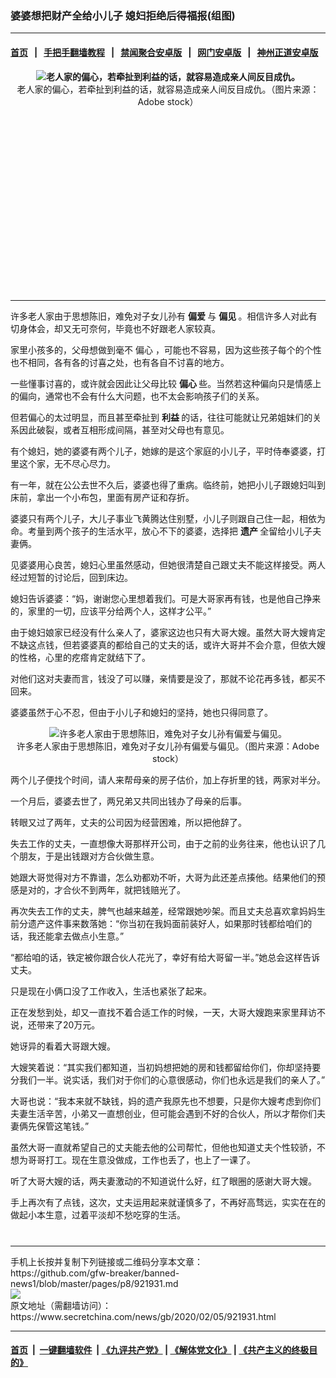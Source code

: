 ### 婆婆想把财产全给小儿子 媳妇拒绝后得福报(组图)
------------------------

#### [首页](https://github.com/gfw-breaker/banned-news1/blob/master/README.md) &nbsp;&nbsp;|&nbsp;&nbsp; [手把手翻墙教程](https://github.com/gfw-breaker/guides/wiki) &nbsp;&nbsp;|&nbsp;&nbsp; [禁闻聚合安卓版](https://github.com/gfw-breaker/bn-android) &nbsp;&nbsp;|&nbsp;&nbsp; [网门安卓版](https://github.com/oGate2/oGate) &nbsp;&nbsp;|&nbsp;&nbsp; [神州正道安卓版](https://github.com/SzzdOgate/update) 



<div class="article_right" style="fone-color:#000">
 <p style="text-align: center;">
  <strong>
   <img alt="老人家的偏心，若牵扯到利益的话，就容易造成亲人间反目成仇。" src="https://img3.secretchina.com/pic/2020/2-5/p2620122a782738698-ss.jpg"/>
  </strong>
  <br>
   老人家的偏心，若牵扯到利益的话，就容易造成亲人间反目成仇。（图片来源：Adobe stock）
   <span id="hideid" name="hideid" style="color:red;display:none;">
    <span href="https://www.secretchina.com">
    </span>
   </span>
  </br>
 </p>
 <div id="txt-mid1-t21-2017">
  <ins class="adsbygoogle" data-ad-client="ca-pub-1276641434651360" data-ad-slot="2451032099" style="display:inline-block;width:336px;height:280px">
  </ins>
  

---


  </div>
 </div>
 <p>
  许多老人家由于思想陈旧，难免对子女儿孙有
  <strong>
   <span href="https://www.secretchina.com/news/gb/tag/偏爱" target="_blank">
    偏爱
   </span>
  </strong>
  与
  <strong>
   偏见
  </strong>
  。相信许多人对此有切身体会，却又无可奈何，毕竟也不好跟老人家较真。
  <span id="hideid" name="hideid" style="color:red;display:none;">
   <span href="https://www.secretchina.com">
   </span>
  </span>
 </p>
 <p>
  家里小孩多的，父母想做到毫不
  <span href="https://www.secretchina.com/news/gb/tag/偏心" target="_blank">
   偏心
  </span>
  ，可能也不容易，因为这些孩子每个的个性也不相同，各有各的讨喜之处，也有各自不讨喜的地方。
 </p>
 <p>
  一些懂事讨喜的，或许就会因此让父母比较
  <strong>
   偏心
  </strong>
  些。当然若这种偏向只是情感上的偏向，通常也不会有什么大问题，也不太会影响孩子们的关系。
 </p>
 <p>
  但若偏心的太过明显，而且甚至牵扯到
  <strong>
   <span href="https://www.secretchina.com/news/gb/tag/利益" target="_blank">
    利益
   </span>
  </strong>
  的话，往往可能就让兄弟姐妹们的关系因此破裂，或者互相形成间隔，甚至对父母也有意见。
 </p>
 <p>
  有个媳妇，她的婆婆有两个儿子，她嫁的是这个家庭的小儿子，平时侍奉婆婆，打里这个家，无不尽心尽力。
 </p>
 <p>
  有一年，就在公公去世不久后，婆婆也得了重病。临终前，她把小儿子跟媳妇叫到床前，拿出一个小布包，里面有房产证和存折。
 </p>
 <p>
  婆婆只有两个儿子，大儿子事业飞黄腾达住别墅，小儿子则跟自己住一起，相依为命。考量到两个孩子的生活水平，放心不下的婆婆，选择把
  <strong>
   <span href="https://www.secretchina.com/news/gb/tag/遗产" target="_blank">
    遗产
   </span>
  </strong>
  全留给小儿子夫妻俩。
 </p>
 <p>
  见婆婆用心良苦，媳妇心里虽然感动，但她很清楚自己跟丈夫不能这样接受。两人经过短暂的讨论后，回到床边。
 </p>
 <p>
  媳妇告诉婆婆：“妈，谢谢您心里想着我们。可是大哥家再有钱，也是他自己挣来的，家里的一切，应该平分给两个人，这样才公平。”
 </p>
 <p>
  由于媳妇娘家已经没有什么亲人了，婆家这边也只有大哥大嫂。虽然大哥大嫂肯定不缺这点钱，但若婆婆真的都给自己的丈夫的话，或许大哥并不会介意，但依大嫂的性格，心里的疙瘩肯定就结下了。
 </p>
 <p>
  对他们这对夫妻而言，钱没了可以赚，亲情要是没了，那就不论花再多钱，都买不回来。
 </p>
 <p>
  婆婆虽然于心不忍，但由于小儿子和媳妇的坚持，她也只得同意了。
 </p>
 <p style="text-align: center;">
  <img alt="许多老人家由于思想陈旧，难免对子女儿孙有偏爱与偏见。" src="https://img3.secretchina.com/pic/2020/2-5/p2620102a16720494-ss.jpg"/>
  <br>
   许多老人家由于思想陈旧，难免对子女儿孙有偏爱与偏见。（图片来源：Adobe stock）
  </br>
 </p>
 <p>
  两个儿子便找个时间，请人来帮母亲的房子估价，加上存折里的钱，两家对半分。
 </p>
 <center>
  <div style="max-width: 632px;height:180px; display: none; text-align: center; margin: 0 auto; overflow: hidden;overflow-x: hidden;">
   <div id="taboola-midarticle-thumbnails" style="max-width: 632px;height:180px;overflow: hidden;overflow-x: hidden;">
   </div>
  </div>
  <div>
   <ins class="adsbygoogle" data-ad-client="ca-pub-1276641434651360" data-ad-format="fluid" data-ad-layout="in-article" data-ad-slot="5164544770" style="display:block; text-align:center;">
   </ins>
  </div>
 </center>
 <p>
  一个月后，婆婆去世了，两兄弟又共同出钱办了母亲的后事。
 </p>
 <p>
  转眼又过了两年，丈夫的公司因为经营困难，所以把他辞了。
 </p>
 <p>
  失去工作的丈夫，一直想像大哥那样开公司，由于之前的业务往来，他也认识了几个朋友，于是出钱跟对方合伙做生意。
 </p>
 <p>
  她跟大哥觉得对方不靠谱，怎么劝都劝不听，大哥为此还差点揍他。结果他们的预感是对的，才合伙不到两年，就把钱赔光了。
 </p>
 <p>
  再次失去工作的丈夫，脾气也越来越差，经常跟她吵架。而且丈夫总喜欢拿妈妈生前分遗产这件事来数落她：“你当初在我妈面前装好人，如果那时钱都给咱们的话，我还能拿去做点小生意。”
 </p>
 <center>
  <ins class="adsbygoogle" data-ad-client="ca-pub-1276641434651360" data-ad-format="fluid" data-ad-layout="in-article" data-ad-slot="3646767294" style="display:block; text-align:center;">
  </ins>
 </center>
 <p>
  “都给咱的话，铁定被你跟合伙人花光了，幸好有给大哥留一半。”她总会这样告诉丈夫。
 </p>
 <p>
  只是现在小俩口没了工作收入，生活也紧张了起来。
 </p>
 <p>
  正在发愁到处，却又一直找不着合适工作的时候，一天，大哥大嫂跑来家里拜访不说，还带来了20万元。
 </p>
 <p>
  她讶异的看着大哥跟大嫂。
 </p>
 <p>
  大嫂笑着说：“其实我们都知道，当初妈想把她的房和钱都留给你们，你却坚持要分我们一半。说实话，我们对于你们的心意很感动，你们也永远是我们的亲人了。”
 </p>
 <p>
  大哥也说：“我本来就不缺钱，妈的遗产我原先也不想要，只是你大嫂考虑到你们夫妻生活辛苦，小弟又一直想创业，但可能会遇到不好的合伙人，所以才帮你们夫妻俩先保管这笔钱。”
 </p>
 <p>
  虽然大哥一直就希望自己的丈夫能去他的公司帮忙，但他也知道丈夫个性较骄，不想为哥哥打工。现在生意没做成，工作也丢了，也上了一课了。
 </p>
 <p>
  听了大哥大嫂的话，两夫妻激动的不知道说什么好，红了眼圈的感谢大哥大嫂。
 </p>
 <p>
  手上再次有了点钱，这次，丈夫运用起来就谨慎多了，不再好高骛远，实实在在的做起小本生意，过着平淡却不愁吃穿的生活。
  <center>
   <div>
    <div id="txt-mid2-t22-2017" style="display: block;  max-height: 351px;  overflow: hidden;">
     <div id="SC-21xxx">
     </div>
     <ins class="adsbygoogle" data-ad-client="ca-pub-1276641434651360" data-ad-format="auto" data-ad-slot="4301710469" data-full-width-responsive="true" style="display:block">
     </ins>
    </div>
   </div>
  </center>
  <div style="padding-top:12px;">
  </div>
 </p>
</div>

<hr/>
手机上长按并复制下列链接或二维码分享本文章：<br/>
https://github.com/gfw-breaker/banned-news1/blob/master/pages/p8/921931.md <br/>
<a href='https://github.com/gfw-breaker/banned-news1/blob/master/pages/p8/921931.md'><img src='https://github.com/gfw-breaker/banned-news1/blob/master/pages/p8/921931.md.png'/></a> <br/>
原文地址（需翻墙访问）：https://www.secretchina.com/news/gb/2020/02/05/921931.html


------------------------
#### [首页](https://github.com/gfw-breaker/banned-news1/blob/master/README.md) &nbsp;|&nbsp; [一键翻墙软件](https://github.com/gfw-breaker/nogfw/blob/master/README.md) &nbsp;| [《九评共产党》](https://github.com/gfw-breaker/9ping.md/blob/master/README.md#九评之一评共产党是什么) | [《解体党文化》](https://github.com/gfw-breaker/jtdwh.md/blob/master/README.md) | [《共产主义的终极目的》](https://github.com/gfw-breaker/gczydzjmd.md/blob/master/README.md)


<img src='http://gfw-breaker.win/banned-news/pages/p8/921931.md' width='0px' height='0px'/>